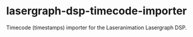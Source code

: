 # lasergraph-dsp-timecode-importer
Timecode (timestamps) importer for the Laseranimation Lasergraph DSP.
